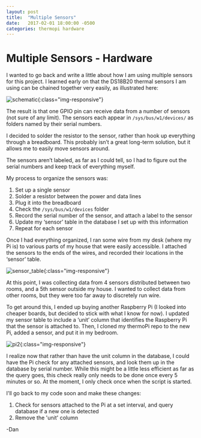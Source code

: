 ```yaml
---
layout: post
title:  "Multiple Sensors"
date:   2017-02-01 18:00:00 -0500
categories: thermopi hardware
---
```


# Multiple Sensors - Hardware

I wanted to go back and write a little about how I am using multiple sensors for this project. I learned early on that the DS18B20 thermal sensors I am using can be chained together very easily, as illustrated here:

![schematic]({{site.url}}/assets/2017-02-01-multiple-sensors/schematic.png){:class="img-responsive"}

The result is that one GPIO pin can receive data from a number of sensors (not sure of any limit). The sensors each appear in `/sys/bus/w1/devices/` as folders named by their serial numbers.

I decided to solder the resistor to the sensor, rather than hook up everything through a breadboard. This probably isn’t a great long-term solution, but it allows me to easily move sensors around.

The sensors aren’t labeled, as far as I could tell, so I had to figure out the serial numbers and keep track of everything myself. 

My process to organize the sensors was:

1. Set up a single sensor
1. Solder a resistor between the power and data lines
1. Plug it into the breadboard
1. Check the `/sys/bus/w1/devices` folder 
1. Record the serial number of the sensor, and attach a label to the sensor
1. Update my ‘sensor’ table in the database I set up with this information
1. Repeat for each sensor

Once I had everything organized, I ran some wire from my desk (where my Pi is) to various parts of my house that were easily accessible. I attached the sensors to the ends of the wires, and recorded their locations in the ‘sensor’ table.

![sensor_table]({{site.url}}/assets/2017-02-01-multiple-sensors/sensor_table.png){:class="img-responsive"}

At this point, I was collecting data from 4 sensors distributed between two rooms, and a 5th sensor outside my house. I wanted to collect data from other rooms, but they were too far away to discretely run wire. 

To get around this, I ended up buying another Raspberry Pi (I looked into cheaper boards, but decided to stick with what I know for now). I updated my sensor table to include a ‘unit’ column that identifies the Raspberry Pi that the sensor is attached to. Then, I cloned my thermoPi repo to the new Pi, added a sensor, and put it in my bedroom.

![pi2]({{site.url}}/assets/2017-02-01-multiple-sensors/pi2.png){:class="img-responsive"}

I realize now that rather than have the unit column in the database, I could have the Pi check for any attached sensors, and look them up in the database by serial number. While this might be a little less efficient as far as the query goes, this check really only needs to be done once every 5 minutes or so. At the moment, I only check once when the script is started.

I'll go back to my code soon and make these changes:

1. Check for sensors attached to the Pi at a set interval, and query database if a new one is detected
1. Remove the 'unit' column

-Dan
